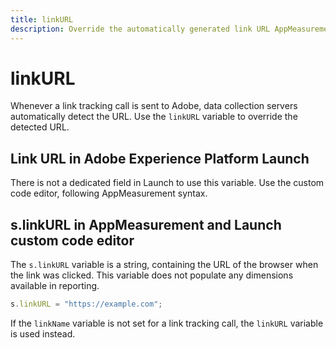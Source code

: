 ```yaml
---
title: linkURL
description: Override the automatically generated link URL AppMeasurement uses in link tracking calls.
---
```


# linkURL

Whenever a link tracking call is sent to Adobe, data collection servers automatically detect the URL. Use the `linkURL` variable to override the detected URL.

## Link URL in Adobe Experience Platform Launch

There is not a dedicated field in Launch to use this variable. Use the custom code editor, following AppMeasurement syntax.

## s.linkURL in AppMeasurement and Launch custom code editor

The `s.linkURL` variable is a string, containing the URL of the browser when the link was clicked. This variable does not populate any dimensions available in reporting.

```js
s.linkURL = "https://example.com";
```

If the `linkName` variable is not set for a link tracking call, the `linkURL` variable is used instead.
